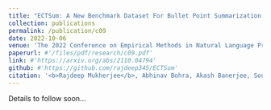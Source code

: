```yaml
---
title: "ECTSum: A New Benchmark Dataset For Bullet Point Summarization of Long Earnings Call Transcripts"
collection: publications
permalink: /publication/c09
date: 2022-10-06
venue: 'The 2022 Conference on Empirical Methods in Natural Language Processing, EMNLP 2022'
paperurl: #'/files/pdf/research/c09.pdf'
link: #'https://arxiv.org/abs/2110.04794'
github: #'https://github.com/rajdeep345/ECTSum'
citation: '<b>Rajdeep Mukherjee</b>, Abhinav Bohra, Akash Banerjee, Soumya Sharma, Manjunath Hegde, Afreen Shaikh, Shivani Shrivastava, Koustuv Dasgupta, Niloy Ganguly, Saptarshi Ghosh and Pawan Goyal'
---
```

Details to follow soon...

<!-- [Paper](/files/pdf/research/c05.pdf){: .btn--research} [Code](https://github.com/rajdeep345/PASTE){: .btn--research} [Poster](/files/pdf/research/PASTE_EMNLP2021_Poster.pdf){: .btn--research} [Slides](https://docs.google.com/presentation/d/e/2PACX-1vQ3W4tGs6iSBfhxtr4FX6qccGqucRlYSkPyqJfhoQtZt7iZbIFXe06oy7J-vMvRbNLIyj0PzSRfh8GB/pub?start=false&loop=false&delayms=10000){: .btn--research} [Video](https://drive.google.com/file/d/1ugghVluFXIP_xpIDKlp4VsivXODgt2RI/view?usp=sharing){: .btn--research} [Citation](https://aclanthology.org/2021.emnlp-main.731){: .btn--research}
 -->